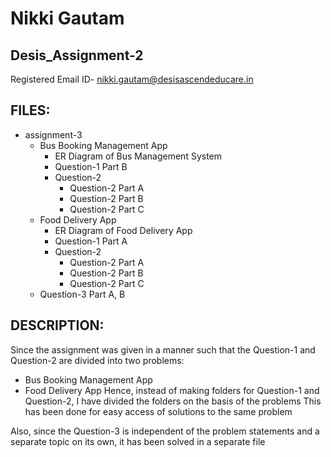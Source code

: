 # Nikki Gautam
## Desis_Assignment-2

Registered Email ID- nikki.gautam@desisascendeducare.in

## FILES:

- assignment-3
  - Bus Booking Management App
    - ER Diagram of Bus Management System
    - Question-1 Part B
    - Question-2
      - Question-2 Part A
      - Question-2 Part B
      - Question-2 Part C
  - Food Delivery App
    - ER Diagram of Food Delivery App
    - Question-1 Part A
    - Question-2
      - Question-2 Part A
      - Question-2 Part B
      - Question-2 Part C
  - Question-3 Part A, B

## DESCRIPTION:

Since the assignment was given in a manner such that the Question-1 and Question-2 are divided into two problems:
- Bus Booking Management App
- Food Delivery App
Hence, instead of making folders for Question-1 and Question-2, I have divided the folders on the basis of the problems
This has been done for easy access of solutions to the same problem

Also, since the Question-3 is independent of the problem statements and a separate topic on its own, it has been solved in a separate file 
